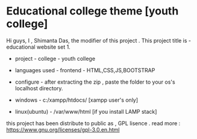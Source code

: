 # Educational college theme [youth college]


Hi guys, I , Shimanta Das, the modifier of this project . This project title is - educational website set 1.

* project - 
college - youth college

* languages used - 
 frontend - HTML,CSS,JS,BOOTSTRAP
 
 
* configure - after extracting the zip , paste the folder to your os's localhost directory.
* windows - c:/xampp/htdocs/ [xampp user's only]
* linux(ubuntu) - /var/www/html [if you install LAMP stack] 

this project has been distribute to public as ,
GPL lisence .
read more : https://www.gnu.org/licenses/gpl-3.0.en.html

